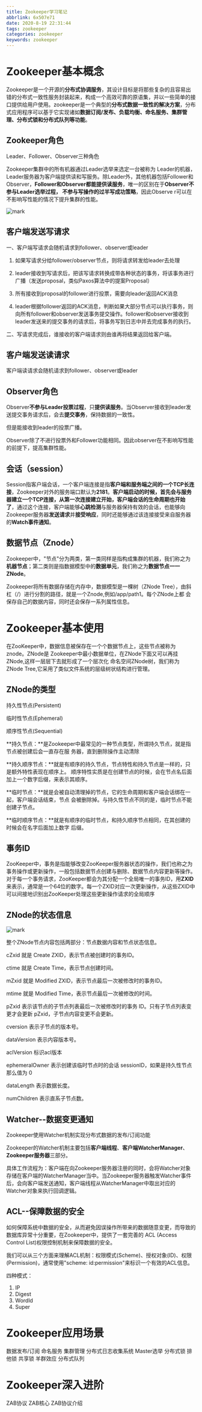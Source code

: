 ```yaml
---
title: Zookeeper学习笔记
abbrlink: 6x507e71
date: 2020-8-19 22:31:44
tags: zookeeper
categories: zookeeper
keywords: zookeeper
---
```

# Zookeeper基本概念

Zookeeper是一个开源的**分布式协调服务**，其设计目标是将那些复杂的且容易出错的分布式一致性服务封装起来，构成一个高效可靠的原语集，并以一些简单的接口提供给用户使用。zookeeper是一个典型的**分布式数据一致性的解决方案**，分布式应用程序可以基于它实现诸如**数据订阅/发布、负载均衡、命名服务、集群管理、分布式锁和分布式队列等功能**。



## Zookeeper角色

Leader、Follower、Observer三种角色

Zookeeper集群中的所有机器通过Leader选举来选定一台被称为 Leader的机器，Leader服务器为客户端提供读和写服务。除Leader外，其他机器包括Follower和 Observer，**Follower和Observer都能提供读服务**，唯一的区别在于**Observer不参与Leader选举过程， 不参与写操作的过半写成功策略**，因此Observe r可以在不影响写性能的情况下提升集群的性能。



![mark](http://blog.xuejiangtao.com/blog/20200714/pUBRyPTw9S9n.png?imageslim)

## 客户端发送写请求

一、客户端写请求会随机请求到follower、observer或leader

1. 如果写请求分给follower/observer节点，则将请求转发给leader去处理

2. leader接收到写请求后，把该写请求转换成带各种状态的事务，将该事务进行广播（发送proposal，类似Paxos算法中的提案Proposal）

3. 所有接收到proposal的follower进行投票，需要向leader返回ACK消息

4. leader根据follower返回的ACK消息，判断如果大部分节点可以执行事务，则向所有follower和observer发送事务提交操作。follower和observer接收到leader发送来的提交事务的请求后，将事务写到日志中并去完成事务的执行。

二、写请求完成后，谁接收的客户端请求则由谁再将结果返回给客户端。

## 客户端发送读请求

客户端读请求会随机请求到follower、observer或leader



## Observer角色

Observer**不参与Leader投票过程**，只**提供读服务**。当Observer接收到leader发送提交事务请求后，会去**提交事务**，保持数据的一致性。

但是能接收到leader的投票广播。

Observer除了不进行投票外和Follower功能相同。因此observer在不影响写性能的前提下，提高集群性能。

## 会话（session）

Session指客户端会话，一个客户端连接是指**客户端和服务端之间的一个TCP长连接**，Zookeeper对外的服务端口默认为**2181**。**客户端启动的时候，首先会与服务器建立一个TCP连接，从第一次连接建立开始，客户端会话的生命周期也开始了**，通过这个连接，客户端能够**心跳检测**与服务器保持有效的会话，也能够向Zookeeper服务器**发送请求**并**接受响应**，同时还能够通过该连接接受来自服务器的**Watch事件通知**。

## 数据节点（Znode）

Zookeeper中，"节点"分为两类，第一类同样是指构成集群的机器，我们称之为**机器节点**；第二类则是指数据模型中的**数据单元**，我们称之为**数据节点一一ZNode**。

Zookeeper将所有数据存储在内存中，数据模型是一棵树（ZNode Tree），由斜杠（/）进行分割的路径，就是一个Znode,例如/app/path1。每个ZNode上都 会保存自己的数据内容，同时还会保存一系列属性信息。

# **Zookeeper基本使用**

在ZooKeeper中，数据信息被保存在一个个数据节点上，这些节点被称为znode。ZNode是 Zookeeper中最小数据单位，在ZNode下面又可以再挂ZNode,这样一层层下去就形成了一个层次化 命名空间ZNode树，我们称为ZNode Tree,它采用了类似文件系统的层级树状结构进行管理。



## ZNode的类型

持久性节点(Persistent)

临时性节点(Ephemeral)

顺序性节点(Sequential)



**持久节点：**是Zookeeper中最常见的一种节点类型，所谓持久节点，就是指节点被创建后会一直存在服 务器，直到删除操作主动清除

**持久顺序节点：**就是有顺序的持久节点，节点特性和持久节点是一样的，只是额外特性表现在顺序上。 顺序特性实质是在创建节点的时候，会在节点名后面加上一个数字后缀，来表示其顺序。

**临时节点：**就是会被自动清理掉的节点，它的生命周期和客户端会话绑在一起，客户端会话结束，节点 会被删除掉。与持久性节点不同的是，临时节点不能创建子节点。

**临时顺序节点：**就是有顺序的临时节点，和持久顺序节点相同，在其创建的时候会在名字后面加上数字 后缀。

## **事务ID**

ZooKeeper中，事务是指能够改变ZooKeeper服务器状态的操作，我们也称之为事务操作或更新操作，一般包括数据节点创建与删除、数据节点内容更新等操作。对于每一个事务请求，ZooKeeper都会为其分配一个全局唯一的事务ID，用**ZXID**来表示，通常是一个64位的数字。每一个ZXID对应一次更新操作，从这些ZXID中可以间接地识别出ZooKeeper处理这些更新操作请求的全局顺序

## ZNode的状态信息



![mark](http://blog.xuejiangtao.com/blog/20200730/Ubg8UWamASyP.png?imageslim)

整个ZNode节点内容包括两部分：节点数据内容和节点状态信息。



 cZxid 就是 Create ZXID，表示节点被创建时的事务ID。

 ctime 就是 Create Time，表示节点创建时间。

 mZxid 就是 Modified ZXID，表示节点最后⼀次被修改时的事务ID。

 mtime 就是 Modified Time，表示节点最后⼀次被修改的时间。

 pZxid 表示该节点的⼦节点列表最后⼀次被修改时的事务 ID。只有⼦节点列表变更才会更新 pZxid，⼦节点内容变更不会更新。

 cversion 表示⼦节点的版本号。

 dataVersion 表示内容版本号。

 aclVersion 标识acl版本

 ephemeralOwner 表示创建该临时节点时的会话 sessionID，如果是持久性节点那么值为 0

 dataLength 表示数据⻓度。

 numChildren 表示直系⼦节点数。

## Watcher--数据变更通知

Zookeeper使用Watcher机制实现分布式数据的发布/订阅功能

Zookeeper的Watcher机制主要包括**客户端线程**、**客户端WatcherManager**、**Zookeeper服务器**三部分。

具体工作流程为：客户端在向Zookeeper服务器注册的同时，会将Watcher对象存储在客户端的WatcherManager当中。当Zookeeper服务器触发Watcher事件后，会向客户端发送通知，客户端线程从WatcherManager中取出对应的Watcher对象来执行回调逻辑。



## ACL--保障数据的安全

如何保障系统中数据的安全，从而避免因误操作所带来的数据随意变更，而导致的数据库异常十分重要，在Zookeeper中，提供了一套完善的 ACL (Access Control List)权限控制机制来保障数据的安全。

我们可以从三个方面来理解ACL机制：权限模式(Scheme)、授权对象(ID)、权限(Permission)，通常使用"scheme: id:permission"来标识一个有效的ACL信息。

四种模式：

1. IP
2. Digest
3. Wordld
4. Super

# Zookeeper应用场景

数据发布/订阅
命名服务
集群管理
分布式日志收集系统
Master选举
分布式锁
排他锁
共享锁
羊群效应
分布式队列

# Zookeeper深入进阶

ZAB协议
ZAB核心
ZAB协议介绍

